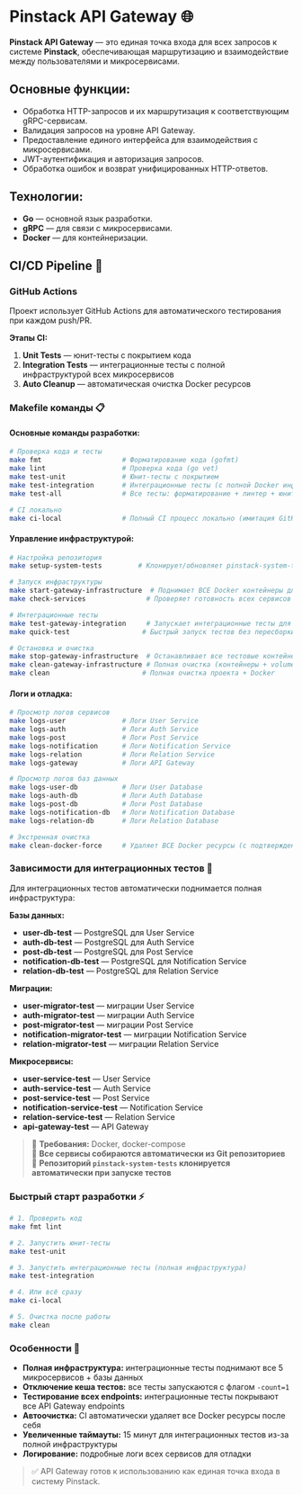 # Pinstack API Gateway 🌐

**Pinstack API Gateway** — это единая точка входа для всех запросов к системе **Pinstack**, обеспечивающая маршрутизацию и взаимодействие между пользователями и микросервисами.

## Основные функции:
- Обработка HTTP-запросов и их маршрутизация к соответствующим gRPC-сервисам.
- Валидация запросов на уровне API Gateway.
- Предоставление единого интерфейса для взаимодействия с микросервисами.
- JWT-аутентификация и авторизация запросов.
- Обработка ошибок и возврат унифицированных HTTP-ответов.

## Технологии:
- **Go** — основной язык разработки.
- **gRPC** — для связи с микросервисами.
- **Docker** — для контейнеризации.

## CI/CD Pipeline 🚀

### GitHub Actions
Проект использует GitHub Actions для автоматического тестирования при каждом push/PR.

**Этапы CI:**
1. **Unit Tests** — юнит-тесты с покрытием кода
2. **Integration Tests** — интеграционные тесты с полной инфраструктурой всех микросервисов
3. **Auto Cleanup** — автоматическая очистка Docker ресурсов

### Makefile команды 📋

#### Основные команды разработки:
```bash
# Проверка кода и тесты
make fmt                    # Форматирование кода (gofmt)
make lint                   # Проверка кода (go vet)
make test-unit              # Юнит-тесты с покрытием
make test-integration       # Интеграционные тесты (с полной Docker инфраструктурой)
make test-all               # Все тесты: форматирование + линтер + юнит + интеграционные

# CI локально
make ci-local               # Полный CI процесс локально (имитация GitHub Actions)
```

#### Управление инфраструктурой:
```bash
# Настройка репозитория
make setup-system-tests         # Клонирует/обновляет pinstack-system-tests репозиторий

# Запуск инфраструктуры
make start-gateway-infrastructure  # Поднимает ВСЕ Docker контейнеры для тестов
make check-services               # Проверяет готовность всех сервисов

# Интеграционные тесты
make test-gateway-integration     # Запускает интеграционные тесты для всех endpoints
make quick-test                  # Быстрый запуск тестов без пересборки контейнеров

# Остановка и очистка
make stop-gateway-infrastructure  # Останавливает все тестовые контейнеры
make clean-gateway-infrastructure # Полная очистка (контейнеры + volumes + образы)
make clean                       # Полная очистка проекта + Docker
```

#### Логи и отладка:
```bash
# Просмотр логов сервисов
make logs-user              # Логи User Service
make logs-auth              # Логи Auth Service
make logs-post              # Логи Post Service
make logs-notification      # Логи Notification Service
make logs-relation          # Логи Relation Service
make logs-gateway           # Логи API Gateway

# Просмотр логов баз данных
make logs-user-db           # Логи User Database
make logs-auth-db           # Логи Auth Database
make logs-post-db           # Логи Post Database
make logs-notification-db   # Логи Notification Database
make logs-relation-db       # Логи Relation Database

# Экстренная очистка
make clean-docker-force     # Удаляет ВСЕ Docker ресурсы (с подтверждением)
```

### Зависимости для интеграционных тестов 🐳

Для интеграционных тестов автоматически поднимается полная инфраструктура:

**Базы данных:**
- **user-db-test** — PostgreSQL для User Service
- **auth-db-test** — PostgreSQL для Auth Service
- **post-db-test** — PostgreSQL для Post Service
- **notification-db-test** — PostgreSQL для Notification Service
- **relation-db-test** — PostgreSQL для Relation Service

**Миграции:**
- **user-migrator-test** — миграции User Service
- **auth-migrator-test** — миграции Auth Service
- **post-migrator-test** — миграции Post Service
- **notification-migrator-test** — миграции Notification Service
- **relation-migrator-test** — миграции Relation Service

**Микросервисы:**
- **user-service-test** — User Service
- **auth-service-test** — Auth Service
- **post-service-test** — Post Service
- **notification-service-test** — Notification Service
- **relation-service-test** — Relation Service
- **api-gateway-test** — API Gateway

> 📍 **Требования:** Docker, docker-compose  
> 🚀 **Все сервисы собираются автоматически из Git репозиториев**  
> 🔄 **Репозиторий `pinstack-system-tests` клонируется автоматически при запуске тестов**

### Быстрый старт разработки ⚡

```bash
# 1. Проверить код
make fmt lint

# 2. Запустить юнит-тесты
make test-unit

# 3. Запустить интеграционные тесты (полная инфраструктура)
make test-integration

# 4. Или всё сразу
make ci-local

# 5. Очистка после работы
make clean
```

### Особенности 🔧

- **Полная инфраструктура:** интеграционные тесты поднимают все 5 микросервисов + базы данных
- **Отключение кеша тестов:** все тесты запускаются с флагом `-count=1`
- **Тестирование всех endpoints:** интеграционные тесты покрывают все API Gateway endpoints
- **Автоочистка:** CI автоматически удаляет все Docker ресурсы после себя
- **Увеличенные таймауты:** 15 минут для интеграционных тестов из-за полной инфраструктуры
- **Логирование:** подробные логи всех сервисов для отладки

> ✅ API Gateway готов к использованию как единая точка входа в систему Pinstack.
